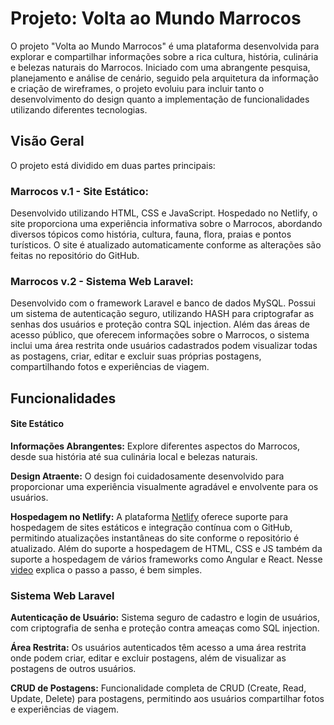 # Projeto: Volta ao Mundo Marrocos

O projeto "Volta ao Mundo Marrocos" é uma plataforma desenvolvida para explorar e compartilhar informações sobre a rica cultura, história, culinária e belezas naturais do Marrocos. Iniciado com uma abrangente pesquisa, planejamento e análise de cenário, seguido pela arquitetura da informação e criação de wireframes, o projeto evoluiu para incluir tanto o desenvolvimento do design quanto a implementação de funcionalidades utilizando diferentes tecnologias.

## Visão Geral
O projeto está dividido em duas partes principais:

### Marrocos v.1 - Site Estático:

Desenvolvido utilizando HTML, CSS e JavaScript.
Hospedado no Netlify, o site proporciona uma experiência informativa sobre o Marrocos, abordando diversos tópicos como história, cultura, fauna, flora, praias e pontos turísticos.
O site é atualizado automaticamente conforme as alterações são feitas no repositório do GitHub.

### Marrocos v.2 - Sistema Web Laravel:

Desenvolvido com o framework Laravel e banco de dados MySQL.
Possui um sistema de autenticação seguro, utilizando HASH para criptografar as senhas dos usuários e proteção contra SQL injection.
Além das áreas de acesso público, que oferecem informações sobre o Marrocos, o sistema inclui uma área restrita onde usuários cadastrados podem visualizar todas as postagens, criar, editar e excluir suas próprias postagens, compartilhando fotos e experiências de viagem.

## Funcionalidades
#### Site Estático

**Informações Abrangentes:** Explore diferentes aspectos do Marrocos, desde sua história até sua culinária local e belezas naturais.

**Design Atraente:** O design foi cuidadosamente desenvolvido para proporcionar uma experiência visualmente agradável e envolvente para os usuários.

**Hospedagem no Netlify:** A plataforma [Netlify](https://www.netlify.com/) oferece suporte para hospedagem de sites estáticos e integração contínua com o GitHub, permitindo atualizações instantâneas do site conforme o repositório é atualizado. Além do suporte a hospedagem de HTML, CSS e JS também da suporte a hospedagem de vários frameworks como Angular e React. Nesse [video](https://www.youtube.com/watch?v=0EUTK5EHK_A&t=354s) explica o passo a passo, é bem simples.
 

### Sistema Web Laravel
**Autenticação de Usuário:** Sistema seguro de cadastro e login de usuários, com criptografia de senha e proteção contra ameaças como SQL injection.

**Área Restrita:** Os usuários autenticados têm acesso a uma área restrita onde podem criar, editar e excluir postagens, além de visualizar as postagens de outros usuários.

**CRUD de Postagens:** Funcionalidade completa de CRUD (Create, Read, Update, Delete) para postagens, permitindo aos usuários compartilhar fotos e experiências de viagem.

